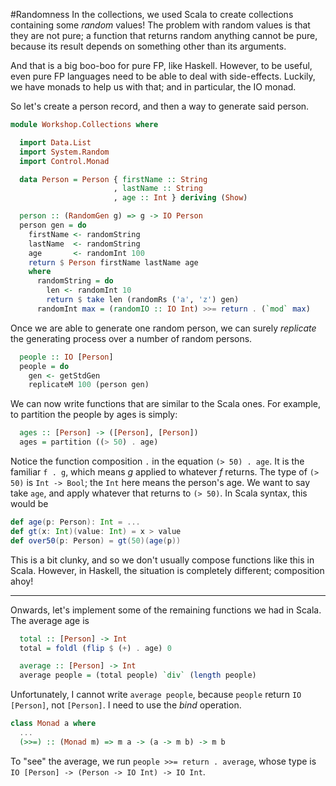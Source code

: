 #Randomness
In the collections, we used Scala to create collections containing some _random_ values! The problem with random values is that they are not pure; a function that returns random anything cannot be pure, because its result depends on something other than its arguments.

And that is a big boo-boo for pure FP, like Haskell. However, to be useful, even pure FP languages need to be able to deal with side-effects. Luckily, we have monads to help us with that; and in particular, the IO monad.

So let's create a person record, and then a way to generate said person.

```haskell
module Workshop.Collections where

  import Data.List
  import System.Random
  import Control.Monad

  data Person = Person { firstName :: String
                       , lastName :: String
                       , age :: Int } deriving (Show)

  person :: (RandomGen g) => g -> IO Person
  person gen = do
    firstName <- randomString
    lastName  <- randomString
    age       <- randomInt 100
    return $ Person firstName lastName age 
    where
      randomString = do
        len <- randomInt 10
        return $ take len (randomRs ('a', 'z') gen)
      randomInt max = (randomIO :: IO Int) >>= return . (`mod` max)
```

Once we are able to generate one random person, we can surely _replicate_ the generating process over 
a number of random persons.

```haskell
  people :: IO [Person]
  people = do
    gen <- getStdGen
    replicateM 100 (person gen)
```

We can now write functions that are similar to the Scala ones. For example, to partition the people by ages is simply:


```haskell
  ages :: [Person] -> ([Person], [Person])
  ages = partition ((> 50) . age)
```

Notice the function composition ``.`` in the equation ``(> 50) . age``. It is the familiar ``f . g``, which means _g_ applied to whatever _f_ returns. The type of ``(> 50)`` is ``Int -> Bool``; the ``Int`` here means the person's age. We want to say take ``age``, and apply whatever that returns to ``(> 50)``. In Scala syntax, this would be

```scala
def age(p: Person): Int = ...
def gt(x: Int)(value: Int) = x > value
def over50(p: Person) = gt(50)(age(p))
```

This is a bit clunky, and so we don't usually compose functions like this in Scala. However, in Haskell, the situation is completely different; composition ahoy!

---

Onwards, let's implement some of the remaining functions we had in Scala. The average age is 

```haskell
  total :: [Person] -> Int
  total = foldl (flip $ (+) . age) 0

  average :: [Person] -> Int
  average people = (total people) `div` (length people)
```

Unfortunately, I cannot write ``average people``, because ``people`` return ``IO [Person]``, 
not ``[Person]``. I need to use the _bind_ operation.

```haskell
class Monad a where
  ...
  (>>=) :: (Monad m) => m a -> (a -> m b) -> m b
```

To "see" the average, we run ``people >>= return . average``, whose type is ``IO [Person] -> (Person -> IO Int) -> IO Int``.